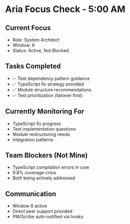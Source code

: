 # Aria Focus Check - 5:00 AM

## Current Focus
- Role: System Architect
- Window: 6
- Status: Active, Not Blocked

## Tasks Completed
- ✅ Test dependency pattern guidance
- ✅ TypeScript fix strategy provided
- ✅ Module structure recommendations
- ✅ Test prioritization (failover first)

## Currently Monitoring For
- TypeScript fix progress
- Test implementation questions
- Module restructuring needs
- Integration patterns

## Team Blockers (Not Mine)
- TypeScript compilation errors in core
- 9.8% coverage crisis
- Both being actively addressed

## Communication
- Window 6 active
- Direct peer support provided
- PM/Scribe auto-notified via hooks